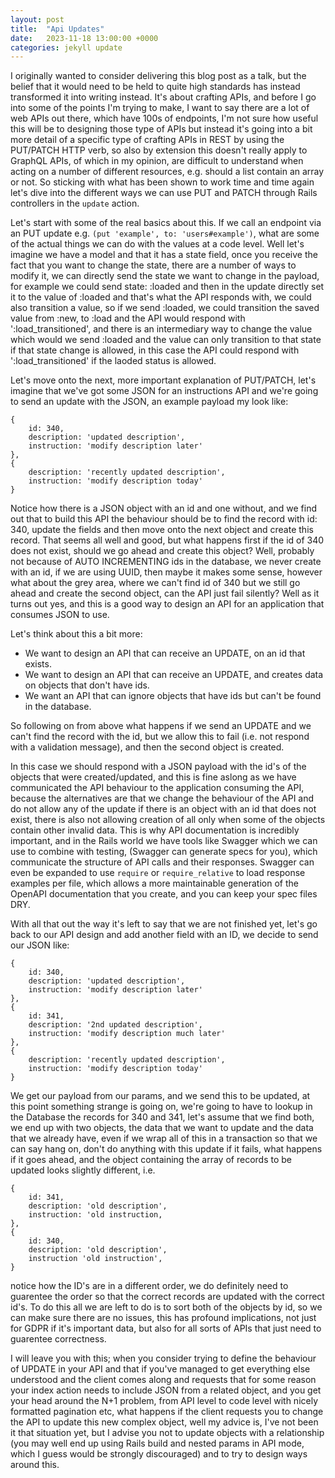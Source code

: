 ```yaml
---
layout: post
title:  "Api Updates"
date:   2023-11-18 13:00:00 +0000
categories: jekyll update
---
```


I originally wanted to consider delivering this blog post as a talk, but the belief that it would need to be held to quite high standards has instead transformed it into writing instead. It's about crafting APIs, and before I go into some of the points I'm trying to make, I want to say there are a lot of web APIs out there, which have 100s of endpoints, I'm not sure how useful this will be to designing those type of APIs but instead it's going into a bit more detail of a specific type of crafting APIs in REST by using the PUT/PATCH HTTP verb, so also by extension this doesn't really apply to GraphQL APIs, of which in my opinion, are difficult to understand when acting on a number of different resources, e.g. should a list contain an array or not. So sticking with what has been shown to work time and time again let's dive into the different ways we can use PUT and PATCH through Rails controllers in the `update` action.

Let's start with some of the real basics about this. If we call an endpoint via an PUT update e.g. `(put 'example', to: 'users#example')`, what are some of the actual things we can do with the values at a code level. Well let's imagine we have a model and that it has a state field, once you receive the fact that you want to change the state, there are a number of ways to modify it, we can directly send the state we want to change in the payload, for example we could send state: :loaded and then in the update directly set it to the value of :loaded and that's what the API responds with, we could also transition a value, so if we send :loaded, we could transition the saved value from :new, to :load and the API would respond with ':load_transitioned', and there is an intermediary way to change the value which would we send :loaded and the value can only transition to that state if that state change is allowed, in this case the API could respond with ':load_transitioned' if the laoded status is allowed.

Let's move onto the next, more important explanation of PUT/PATCH, let's imagine that we've got some JSON for an instructions API and we're going to send an update with the JSON, an example payload my look like:

```
{
    id: 340,
    description: 'updated description',
    instruction: 'modify description later'
},
{
    description: 'recently updated description',
    instruction: 'modify description today'
}
```

Notice how there is a JSON object with an id and one without, and we find out that to build this API the behaviour should be to find the record with id: 340, update the fields and then move onto the next object and create this record. That seems all well and good, but what happens first if the id of 340 does not exist, should we go ahead and create this object? Well, probably not because of AUTO INCREMENTING ids in the database, we never create with an id, if we are using UUID, then maybe it makes some sense, however what about the grey area, where we can't find id of 340 but we still go ahead and create the second object, can the API just fail silently? Well as it turns out yes, and this is a good way to design an API for an application that consumes JSON to use.

Let's think about this a bit more:

  * We want to design an API that can receive an UPDATE, on an id that exists.
  * We want to design an API that can receive an UPDATE, and creates data on objects that don't have ids.
  * We want an API that can ignore objects that have ids but can't be found in the database.

So following on from above what happens if we send an UPDATE and we can't find the record with the id, but we allow this to fail (i.e. not respond with a validation message), and then the second object is created.
  
In this case we should respond with a JSON payload with the id's of the objects that were created/updated, and this is fine aslong as we have communicated the API behaviour to the application consuming the API, because the alternatives are that we change the behaviour of the API and do not allow any of the update if there is an object with an id that does not exist, there is also not allowing creation of all only when some of the objects contain other invalid data. This is why API documentation is incredibly important, and in the Rails world we have tools like Swagger which we can use to combine with testing, (Swagger can generate specs for you), which communicate the structure of API calls and their responses. Swagger can even be expanded to use `require` or `require_relative` to load response examples per file, which allows a more maintainable generation of the OpenAPI documentation that you create, and you can keep your spec files DRY.

With all that out the way it's left to say that we are not finished yet, let's go back to our API design and add another field with an ID, we decide to send our JSON like:

```
{
    id: 340,
    description: 'updated description',
    instruction: 'modify description later'
},
{
    id: 341,
    description: '2nd updated description',
    instruction: 'modify description much later'
},
{
    description: 'recently updated description',
    instruction: 'modify description today'
}
```

We get our payload from our params, and we send this to be updated, at this point something strange is going on, we're going to have to lookup in the Database the records for 340 and 341, let's assume that we find both, we end up with two objects, the data that we want to update and the data that we already have, even if we wrap all of this in a transaction so that we can say hang on, don't do anything with this update if it fails, what happens if it goes ahead, and the object containing the array of records to be updated looks slightly different, i.e.

```
{
    id: 341,
    description: 'old description',
    instruction: 'old instruction,
},
{
    id: 340,
    description: 'old description',
    instruction 'old instruction',
}
```

notice how the ID's are in a different order, we do definitely need to guarentee the order so that the correct records are updated with the correct id's. To do this all we are left to do is to sort both of the objects by id, so we can make sure there are no issues, this has profound implications, not just for GDPR if it's important data, but also for all sorts of APIs that just need to guarentee correctness.

I will leave you with this; when you consider trying to define the behaviour of UPDATE in your API and that if you've managed to get everything else understood and the client comes along and requests that for some reason your index action needs to include JSON from a related object, and you get your head around the N+1 problem, from API level to code level with nicely formatted pagination etc, what happens if the client requests you to change the API to update this new complex object, well my advice is, I've not been it that situation yet, but I advise you not to update objects with a relationship (you may well end up using Rails build and nested params in API mode, which I guess would be strongly discouraged) and to try to design ways around this. 